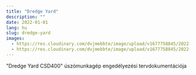 ```yaml
---
title: "Dredge Yard"
description: ""
date: 2022-01-01
lang: hu
slug: dredge-yard
images:
  - https://res.cloudinary.com/dvjmebbte/image/upload/v1677758845/2022-1%20Dredge%20Yard/_C_mlap_image0_u4kxrb.jpg
  - https://res.cloudinary.com/dvjmebbte/image/upload/v1677758845/2022-1%20Dredge%20Yard/20211113_120002_vsq93g.jpg
---
```

"Dredge Yard CSD400" úszómunkagép engedélyezési tervdokumentációja
